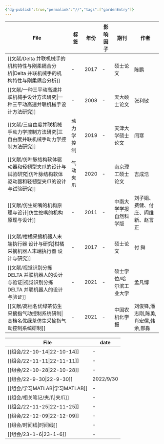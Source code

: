 ```yaml
---
{"dg-publish":true,"permalink":"//","tags":["gardenEntry"]}
---
```



| File                                                         | 标签     | 年份   | 影响因子 | 期刊           | 作者                   |
| ------------------------------------------------------------ | ------ | ---- | ---- | ------------ | -------------------- |
| [[文献/Delta 并联机械手的机构特性与刚柔耦合分析\|Delta 并联机械手的机构特性与刚柔耦合分析]]   | \-     | 2017 | \-   | 硕士论文         | 陈鹏                   |
| [[文献/一种三平动高速并联机械手设计方法研究\|一种三平动高速并联机械手设计方法研究]]             | \-     | 2008 | \-   | 天大硕士论文       | 张利敏                  |
| [[文献/三自由度并联机械手动力学控制方法研究\|三自由度并联机械手动力学控制方法研究]]             | 动力学 控制 | 2019 | \-   | 天津大学硕士论文     | 闫寒                   |
| [[文献/仿叶脉结构软体驱动器和轻韧型夹爪的设计与试验研究\|仿叶脉结构软体驱动器和轻韧型夹爪的设计与试验研究]] | 气动夹爪   | 2020 | \-   | 南京理工硕士论文     | 吉成浩                  |
| [[文献/仿生蛇嘴的机构原理与设计\|仿生蛇嘴的机构原理与设计]]                         | \-     | 2011 | \-   | 中南大学学报 自然科学版 | 刘子娟、费健、付庄、阎维新、赵言正    |
| [[文献/柑橘采摘机器人末端执行器 设计与研究\|柑橘采摘机器人末端执行器 设计与研究]]             | \-     | 2017 | \-   | 硕士论文         | 付 舜                  |
| [[文献/视觉识别分拣 DELTA 并联机器人的设计与验证\|视觉识别分拣 DELTA 并联机器人的设计与验证]] | \-     | 2021 | \-   | 硕士学位/哈尔滨工业大学 | 孟凡博                  |
| [[文献/高档名优绿茶仿生采摘指气动控制系统研制\|高档名优绿茶仿生采摘指气动控制系统研制]]           | \-     | 2021 | \-   | 中国农机化学报      | 刘俊锋,潘志刚,陈勇,肖宏儒,韩余,郝淼 |



| File                         | date      |
| ---------------------------- | --------- |
| [[组会/22-10-14\|22-10-14]] | \-        |
| [[组会/22-11-11\|22-11-11]] | \-        |
| [[组会/22-10-28\|22-10-28]] | \-        |
| [[组会/22-9-30\|22-9-30]]   | 2022/9/30 |
| [[组会/学习MATLAB\|学习MATLAB]] | \-        |
| [[组会/相关笔记/夹爪\|夹爪]]        | \-        |
| [[组会/22-11-25\|22-11-25]] | \-        |
| [[组会/22-12-09\|22-12-09]] | \-        |
| [[组会/时间线\|时间线]]           | \-        |
| [[组会/23-1-6\|23-1-6]]     | \-        |
